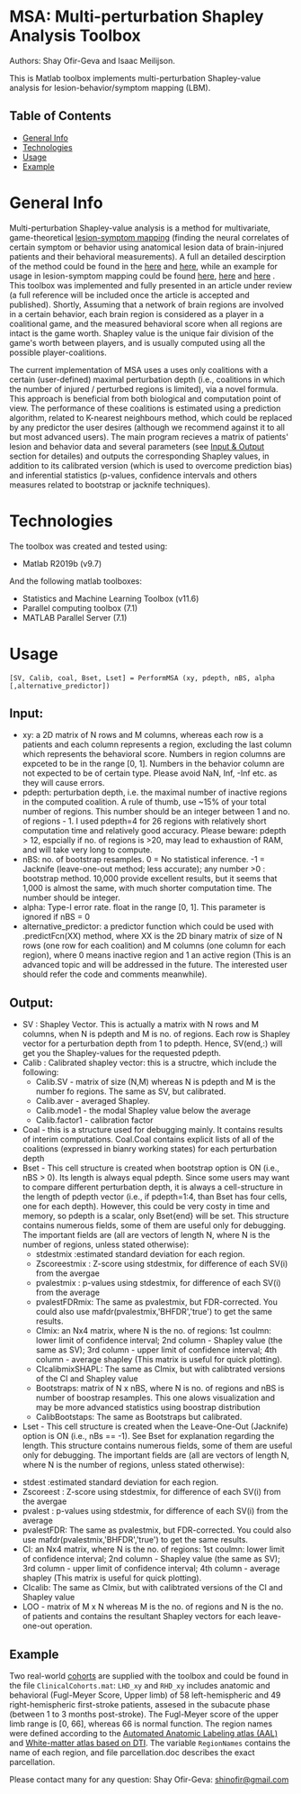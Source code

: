 # MSA: Multi-perturbation Shapley Analysis Toolbox
Authors: Shay Ofir-Geva and Isaac Meilijson.

This is Matlab toolbox implements multi-perturbation Shapley-value analysis for lesion-behavior/symptom mapping (LBM).

## Table of Contents
* [General Info](#general-info)
* [Technologies](#technologies)
* [Usage](#usage)
* [Example](#example)


# General Info
Multi-perturbation Shapley-value analysis is a method for multivariate, game-theoretical [lesion-symptom mapping](https://www.nature.com/articles/nrn1521) (finding the neural correlates of certain symptom or behavior using anatomical lesion data of brain-injured patients and their behavioral measurements). A full an detailed descirption of the method could be found in the [here](https://www.mitpressjournals.org/doi/10.1162/0899766041336387) and [here](https://doi.org/10.1162/artl.2006.12.3.333), while an example for usage in lesion-symptom mapping could be found [here](10.1002/hbm.20797), [here](10.1186/s12868-016-0275-6) and [here](10.1002/hbm.23601) . This toolbox was implemented and fully presented in an article under review (a full reference will be included once the article is accepted and published). Shortly, Assuming that a network of brain regions are involved in a certain behavior, each brain region is considered as a player in a coalitional game, and the measured behavioral score when all regions are intact is the game worth. Shapley value is the unique fair division of the game's worth between players, and is usually computed using all the possible player-coalitions.  

The current implementation of MSA uses a uses only coalitions with a certain (user-defined) maximal perturbation depth (i.e., coalitions in which the number of injured / perturbed regions is limited), via a novel formula. This approach is beneficial from both biological and computation point of view. The performance of these coalitions is estimated using a prediction algorithm, related to K-nearest neighbours method, which could be replaced by any predictor the user desires (although we recommend against it to all but most advanced users). The main program recieves a matrix of patients' lesion and behavior data and several parameters (see [Input & Output](#input-output) section for detailes) and outputs the corresponding Shapley values, in addition to its calibrated version (which is used to overcome prediction bias) and inferential statistics (p-values, confidence intervals and others measures related to bootstrap or jacknife techniques).

# Technologies
The toolbox was created and tested using:
* Matlab R2019b (v9.7)

And the following matlab toolboxes:
* Statistics and Machine Learning Toolbox (v11.6)
* Parallel computing toolbox (7.1) 
* MATLAB Parallel Server (7.1)

# Usage

<pre><code>[SV, Calib, coal, Bset, Lset] = PerformMSA (xy, pdepth, nBS, alpha [,alternative_predictor])
</code></pre>

## Input:
* xy: a 2D matrix of N rows and M columns, whereas each row is a patients and each column represents a region, excluding the last column which represents the behavioral score. Numbers in region columns are expceted to be in the range [0, 1]. Numbers in the behavior column are not expected to be of certain type. Please avoid NaN, Inf, -Inf etc. as they will cause errors.
* pdepth: perturbation depth, i.e. the maximal number of inactive regions in the computed coalition. A rule of thumb, use ~15% of your total number of regions. This number should be an integer between 1 and no. of regions - 1. I used pdepth=4 for 26 regions with relatively short computation time and relatively good accuracy. Please beware: pdepth > 12, espcially if no. of regions is >20, may lead to exhaustion of RAM, and will take very long to compute.
* nBS: no. of bootstrap resamples. 0 = No statistical inference. -1 = Jacknife (leave-one-out method; less accurate); any number >0 : bootstrap method. 10,000 provide excellent results, but it seems that 1,000 is almost the same, with much shorter computation time. The number should be integer.
* alpha:  Type-I error rate. float in the range [0, 1]. This parameter is ignored if nBS = 0
* alternative_predictor: a predictor function which could be used with .predictFcn(XX) method, where XX is the 2D binary matrix of size of N rows (one row for each coalition) and M columns (one column for each region), where 0 means inactive region and 1 an active region (This is an advanced topic and will be addressed in the future. The interested user should refer the code and comments meanwhile).

## Output:
* SV : Shapley Vector. This is actually a matrix with N rows and M columns, when N is pdepth and M is no. of regions. Each row is Shapley vector for a perturbation depth from 1 to pdepth. Hence, SV(end,:) will get you the Shapley-values for the requested pdepth.
* Calib : Calibrated shapley vector: this is a structre, which include the following:
  - Calib.SV - matrix of size (N,M) whereas N is pdepth and M is the number fo regions. The same as SV, but calibrated.
  - Calib.aver - averaged Shapley. 
  - Calib.mode1 - the modal Shapley value below the average
  - Calib.factor1 - calibration factor
* Coal - this is a structure used for debugging mainly. It contains results of interim computations. Coal.Coal contains explicit lists of all of the coalitions (expressed in bianry working states) for each perturbation depth
* Bset - This cell structure is created when bootstrap option is ON (i.e., nBS > 0). Its length is always equal pdepth. Since some users may want to compare different perturbation depth, it is always a cell-structure in the length of pdepth vector (i.e., if pdepth=1:4, than Bset has four cells, one for each depth). However, this could be very costy in time and memory, so pdepth is a scalar, only Bset{end} will be set. This structure contains numerous fields, some of them are useful only for debugging. The important fields are (all are vectors of length N, where N is the number of regions, unless stated otherwise):
  - stdestmix :estimated standard deviation for each region.
  - Zscoreestmix : Z-score using stdestmix, for difference of each SV(i) from the avergae
  - pvalestmix : p-values using stdestmix, for difference of each SV(i) from the average
  - pvalestFDRmix: The same as pvalestmix, but FDR-corrected. You could also use mafdr(pvalestmix,'BHFDR','true') to get the same results.
  - CImix: an Nx4 matrix, where N is the no. of regions: 1st coulmn: lower limit of confidence interval; 2nd column - Shapley value (the same as SV); 3rd column - upper limit of confidence interval; 4th column - average shapley (This matrix is useful for quick plotting).
  - CIcalibmixSHAPL: The same as CImix, but with calibtrated versions of the CI and Shapley value
  - Bootstraps: matrix of N x nBS, where N is no. of regions and nBS is number of boostrap resamples. This one alows visualization and may be more advanced statistics using boostrap distribution
  - CalibBootstaps: The same as Bootstraps but calibrated.
 * Lset - This cell structure is created when the Leave-One-Out (Jacknife) option is ON (i.e., nBs == -1). See Bset for explanation regarding the length. This structure contains numerous fields, some of them are useful only for debugging. The important fields are (all are vectors of length N, where N is the number of regions, unless stated otherwise):
  - stdest :estimated standard deviation for each region.
  - Zscoreest : Z-score using stdestmix, for difference of each SV(i) from the avergae
  - pvalest : p-values using stdestmix, for difference of each SV(i) from the average
  - pvalestFDR: The same as pvalestmix, but FDR-corrected. You could also use mafdr(pvalestmix,'BHFDR','true') to get the same results.
  - CI: an Nx4 matrix, where N is the no. of regions: 1st coulmn: lower limit of confidence interval; 2nd column - Shapley value (the same as SV); 3rd column - upper limit of confidence interval; 4th column - average shapley (This matrix is useful for quick plotting).
  - CIcalib: The same as CImix, but with calibtrated versions of the CI and Shapley value
  - LOO - matrix of M x N whereas M is the no. of regions and N is the no. of patients and contains the resultant Shapley vectors for each leave-one-out operation.

## Example
Two real-world [cohorts](https://doi.org/10.1371/journal.pone.0219738) are supplied with the toolbox and could be found in the file `ClinicalCohorts.mat`: `LHD_xy` and `RHD_xy` includes anatomic and behavioral (Fugl-Meyer Score, Upper limb) of 58 left-hemispheric and 49 right-hemispheric first-stroke patients, assesed in the subacute phase (between 1 to 3 months post-stroke). The Fugl-Meyer score of the upper limb range is [0, 66], whereas 66 is normal function. The region names were defined according to the [Automated Anatomic Labeling atlas (AAL)]( http://dx.doi.org/10.1006/nimg.2001.0978) and [White-matter atlas based on DTI](http://dx.doi.org/10.1016/j.neuroimage.2007.12.035). The variable `RegionNames` contains the name of each region, and file parcellation.doc describes the exact parcellation.

Please contact many for any question:
Shay Ofir-Geva: shinofir@gmail.com

